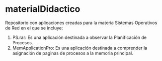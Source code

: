 # materialDidactico
Repositorio con aplicaciones creadas para la materia Sistemas Operativos de Red en el que se incluye:
1) PS.rar: Es una aplicación destinada a observar la Planificación de Procesos.
2) MemApplicationPro: Es una aplicación destinada a comprender la asignación de paginas de procesos a la memoria principal.
